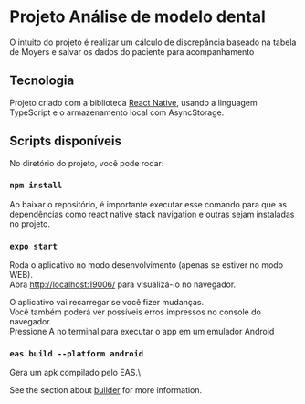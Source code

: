 # Projeto Análise de modelo dental
O intuito do projeto é realizar um cálculo de discrepância baseado na tabela de Moyers e salvar os dados do paciente para acompanhamento

## Tecnologia
Projeto criado com a biblioteca [React Native](https://reactnative.dev/docs/getting-started), usando a linguagem TypeScript e o armazenamento local com AsyncStorage.

## Scripts disponíveis

No diretório do projeto, você pode rodar:

### `npm install`

Ao baixar o repositório, é importante executar esse comando para que as dependências como react native stack navigation e outras sejam instaladas no projeto.

### `expo start`

Roda o aplicativo no modo desenvolvimento (apenas se estiver no modo WEB).\
Abra [http://localhost:19006/](http://localhost:19006/) para visualizá-lo no navegador.

O aplicativo vai recarregar se você fizer mudanças.\
Você também poderá ver possíveis erros impressos no console do navegador.\
Pressione A no terminal para executar o app em um emulador Android

### `eas build --platform android`

Gera um apk compilado pelo EAS.\


See the section about [builder](https://docs.expo.dev/build/introduction/) for more information.

